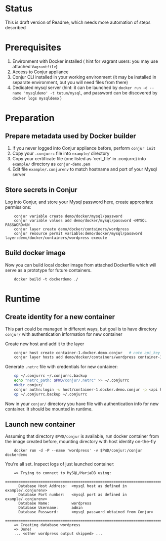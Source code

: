 # Status

This is draft version of Readme, which needs more automation of steps described

# Prerequisites

1. Environment with Docker installed ( hint for vagrant users: you may use attached `Vagrantfile`)
2. Access to Conjur appliance 
3. Conjur CLI installed in your working environment (it may be installed in separate environment, but you will need files from there)
4. Dedicated mysql server (hint: it can be launched by `docker run -d --name 'mysqldemo' -t tutum/mysql`, and password can be discovered by `docker logs mysqldemo` )

# Preparation 

## Prepare metadata used by Docker builder

1. If you never logged into Conjur appliance before, perform `conjur init`
2. Copy your `.conjurrc` file into `example/` directory 
3. Copy your certificate file (one listed as 'cert_file' in .conjurrc) into `example/` directory as `conjur-demo.pem`
4. Edit file `example/.conjurenv` to match hostname and port of your Mysql server

## Store secrets in Conjur 

Log into Conjur, and store your Mysql password here, create appropriate permissions:

```
    conjur variable create demo/docker/mysql/password 
    conjur variable values add demo/docker/mysql/password <MYSQL PASSWORD>UN 
    conjur layer create demo/docker/containers/wordpress 
    conjur resource permit variable:demo/docker/mysql/password layer:demo/docker/containers/wordpress execute
```

## Build docker image 

Now you can build local docker image from attached Dockerfile which will serve as a prototype for future containers. 

```
    docker build -t dockerdemo ./ 
```

# Runtime

## Create identity for a new container

This part could be managed in different ways, but goal is to have directory `conjur/` with authentication information for new container

Create new host and add it to the layer

```bash
    conjur host create container-1.docker.demo.conjur   # note api_key here
    conjur layer hosts add demo/docker/containers/wordpress container-1.docker.demo.conjur  # now this identity is allowed to read credentials
```

Generate `.netrc` file with credentials for new container:

```bash
    cp ~/.conjurrc ~/.conjurrc.backup   
    echo "netrc_path: $PWD/conjur/.netrc" >> ~/.conjurrc
    mkdir conjur/
    conjur authn:login -u host/container-1.docker.demo.conjur -p <api key recorded before>
    cp ~/.conjurrc.backup ~/.conjurrc
```

    
Now in your `conjur/` directory you have file with authentication info for new container. It should be mounted in runtime.

## Launch new container 

Assuming that directory `$PWD/conjur` is available, run docker container from the image created before, mounting directory with host identity on-the-fly

```
    docker run -d -P --name 'wordpress' -v $PWD/conjur:/conjur dockerdemo
```

You're all set. Inspect logs of just launched container:

```
    => Trying to connect to MySQL/MariaDB using:
    ========================================================================
      Database Host Address:  <mysql host as defined in example/.conjurenv>
      Database Port number:   <mysql port as defined in example/.conjurenv>
      Database Name:          wordpress
      Database Username:      admin
      Database Password:      <mysql password obtained from Conjur>
    ========================================================================
    => Creating database wordpress
    => Done!
    ... <other wordpress output skipped> ...
```
